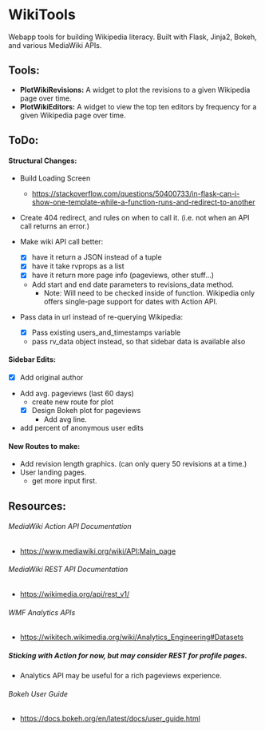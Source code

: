 # WikiTools
Webapp tools for building Wikipedia literacy. Built with Flask, Jinja2, Bokeh, and various MediaWiki APIs.

## Tools:
- <b>PlotWikiRevisions:</b> A widget to plot the revisions to a given Wikipedia page over time.
- <b>PlotWikiEditors:</b> A widget to view the top ten editors by frequency for a given Wikipedia page over time.


## ToDo:
#### Structural Changes:
- Build Loading Screen
  - https://stackoverflow.com/questions/50400733/in-flask-can-i-show-one-template-while-a-function-runs-and-redirect-to-another
- Create 404 redirect, and rules on when to call it. (i.e. not when an API call returns an error.)

- Make wiki API call better:
  -[x] have it return a JSON instead of a tuple
  -[x] have it take rvprops as a list      
  -[x] have it  return more page info (pageviews, other stuff...)
  - Add start and end date parameters to revisions_data method. 
    - Note: Will need to be checked inside of function. Wikipedia only offers single-page support for dates with Action API.

- Pass data in url instead of re-querying Wikipedia:
  -[x] Pass existing users_and_timestamps variable
  - pass rv_data object instead, so that sidebar data is available also

#### Sidebar Edits:
-[x] Add original author
- Add avg. pageviews (last 60 days)
  - create new route for plot
  -[x] Design Bokeh plot for pageviews
    - Add avg line.
- add percent of anonymous user edits


#### New Routes to make:
- Add revision length graphics.
    (can only query 50 revisions at a time.)
- User landing pages.
  - get more input first.


## Resources:
###### MediaWiki Action API Documentation
- https://www.mediawiki.org/wiki/API:Main_page

###### MediaWiki REST API Documentation
- https://wikimedia.org/api/rest_v1/

###### WMF Analytics APIs
- https://wikitech.wikimedia.org/wiki/Analytics_Engineering#Datasets


##### Sticking with Action for now, but may consider REST for profile pages.
- Analytics API may be useful for a rich pageviews experience.

###### Bokeh User Guide
- https://docs.bokeh.org/en/latest/docs/user_guide.html
